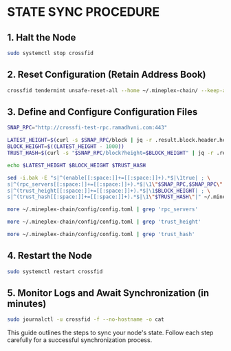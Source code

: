 # STATE SYNC PROCEDURE

## 1. Halt the Node

```bash
sudo systemctl stop crossfid
```

## 2. Reset Configuration (Retain Address Book)

```bash
crossfid tendermint unsafe-reset-all --home ~/.mineplex-chain/ --keep-addr-book
```

## 3. Define and Configure Configuration Files

```bash
SNAP_RPC="http://crossfi-test-rpc.ramadhvni.com:443"

LATEST_HEIGHT=$(curl -s $SNAP_RPC/block | jq -r .result.block.header.height)
BLOCK_HEIGHT=$((LATEST_HEIGHT - 1000))
TRUST_HASH=$(curl -s "$SNAP_RPC/block?height=$BLOCK_HEIGHT" | jq -r .result.block_id.hash)

echo $LATEST_HEIGHT $BLOCK_HEIGHT $TRUST_HASH

sed -i.bak -E "s|^(enable[[:space:]]+=[[:space:]]+).*$|\1true| ; \
s|^(rpc_servers[[:space:]]+=[[:space:]]+).*$|\1\"$SNAP_RPC,$SNAP_RPC\"| ; \
s|^(trust_height[[:space:]]+=[[:space:]]+).*$|\1$BLOCK_HEIGHT| ; \
s|^(trust_hash[[:space:]]+=[[:space:]]+).*$|\1\"$TRUST_HASH\"|" ~/.mineplex-chain/config/config.toml

more ~/.mineplex-chain/config/config.toml | grep 'rpc_servers'

more ~/.mineplex-chain/config/config.toml | grep 'trust_height'

more ~/.mineplex-chain/config/config.toml | grep 'trust_hash'
```

## 4. Restart the Node

```bash
sudo systemctl restart crossfid
```

## 5. Monitor Logs and Await Synchronization (in minutes)

```bash
sudo journalctl -u crossfid -f --no-hostname -o cat
```

This guide outlines the steps to sync your node's state. Follow each step carefully for a successful synchronization process.
